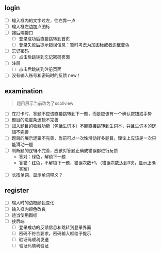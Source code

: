 ## login
- [ ] 输入框内的文字过左，往右靠一点
- [ ] 输入框左边加点图标
- [ ] 接后端接口
    - [ ] 登录成功后直接跳转到首页
    - [ ] 登录失败后提示错误信息：暂时考虑为加图标或者边框变色
- [ ] 忘记密码
    - [ ] 点击后跳转到忘记密码页面
- [ ] 注册
    - [ ] 点击后跳转到注册页面
- [ ] 没有输入账号和密码时的反馈 new！

## examination
> 题目展示当前改为了scollview
- [ ] 在打卡时，答题不应该直接跳转到下一题，而是应该有一个确认按钮或手势
- [ ] 题目的进度条逻辑不完善
- [ ] 加入题目的收藏功能（包括生词本）不能直接跳转到生词本，并且生词本的逻辑不完善
- [ ] 题目的展示逻辑不完善，当前可以一次性滑动好多题目，理论上应该是一次只能滑动一题
- [ ] 判断题的逻辑不完善，应该对答题正确或错误都进行反馈
    - 答对：绿色，解锁下一题
    - 答错：红色，不解锁下一题，错误次数+1，（错误次数达到3次，显示正确答案）
- [ ] 长按单词，显示单词释义？

## register
- [ ] 输入时的边框颜色变化
- [ ] 输入框内颜色改良
- [ ] 适当使用图标
- [ ] 接后端
	- [ ] 登录成功的反馈信息和跳转到登录界面
	- [ ] 密码不符合要求，密码输入框给予提示
	- [ ] 验证码顺利发送
	- [ ] 验证码顺利验证